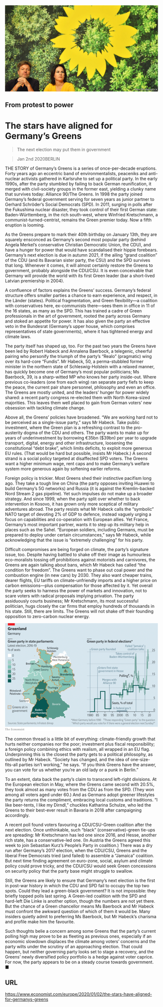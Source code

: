 ![](./images/20200104_EUP003_0.jpg)

## From protest to power

# The stars have aligned for Germany’s Greens

> The next election may put them in government

> Jan 2nd 2020BERLIN

THE STORY of Germany’s Greens is a series of once-per-decade eruptions. Forty years ago an eccentric band of environmentalists, peaceniks and anti-nuclear activists gathered in Karlsruhe to set up a political party. In the early 1990s, after the party stumbled by failing to back German reunification, it merged with civil-society groups in the former east, yielding a clunky name that survives today: Alliance 90/The Greens. In 1998 the party joined Germany’s federal government serving for seven years as junior partner to Gerhard Schröder’s Social Democrats (SPD). In 2011, surging in polls after the Fukushima nuclear disaster, they took control of their first German state: Baden-Württemberg, in the rich south-west, where Winfried Kretschmann, a communist-turned-centrist, remains the Green premier today. Now a fifth eruption is looming.

As the Greens prepare to mark their 40th birthday on January 13th, they are squarely ensconced as Germany’s second most popular party (behind Angela Merkel’s conservative Christian Democratic Union, the CDU), and have a hunger for power that would have scandalised their hippie forebears. Germany’s next election is due in autumn 2021, if the ailing “grand coalition” of the CDU (and its Bavarian sister party, the CSU) and the SPD survives that long. Whenever it comes, it will almost certainly restore the Greens to government, probably alongside the CDU/CSU. It is even conceivable that Germany will provide the world with its first Green leader (bar a short-lived Latvian premiership in 2004).

A confluence of factors explains the Greens’ success. Germany’s federal structure offers smaller parties a chance to earn experience, and respect, in the Länder (states). Political fragmentation, and Green flexibility—a coalition with conservatives here, ex-communists there—sees them in office in 11 of the 16 states, as many as the SPD. This has trained a cadre of Green professionals in the art of government, rooted the party across Germany and stoked an appetite for power. It has also given the party an effective veto in the Bundesrat (Germany’s upper house, which comprises representatives of state governments), where it has tightened energy and climate laws.

The party itself has shaped up, too. For the past two years the Greens have been led by Robert Habeck and Annalena Baerbock, a telegenic, cheerful pairing who personify the triumph of the party’s “Realo” (pragmatic) wing over its hard-core “Fundis”. Mr Habeck, 50, a perma-stubbled former minister in the northern state of Schleswig-Holstein with a relaxed manner, has quickly become one of Germany’s most popular politicians; Ms Baerbock, 39, is a sharp-witted MP who knows her party inside-out. Where previous co-leaders (one from each wing) ran separate party fiefs to keep the peace, the current pair share personnel, philosophy and even an office. The Greens are mostly united, and the leaders’ hunger for power widely shared: a recent party congress re-elected them with North Korea-sized majorities. This leaves them well placed to gain from German voters’ new obsession with tackling climate change.

Above all, the Greens’ policies have broadened. “We are working hard not to be perceived as a single-issue party,” says Mr Habeck. Take public investment, where the Green plan is a refreshing contrast to the pro-austerity dogma of the CDU and others. The party wants to make up for years of underinvestment by borrowing €35bn ($39bn) per year to upgrade transport, digital, energy and other infrastructure, loosening the constitutional “debt brake”, which limits deficits, to exploit more generous EU rules. (That would be hard but possible, insists Mr Habeck.) A second strand is a social policy targeted at disaffected SPD voters. The Greens want a higher minimum wage, rent caps and to make Germany’s welfare system more generous again by softening earlier reforms.

Foreign policy is trickier. Most Greens shed their instinctive pacifism long ago. They take a tough line on China (the party opposes inviting Huawei to build Germany’s 5G networks) and Russia (it is against the Kremlin-backed Nord Stream 2 gas pipeline). Yet such impulses do not make up a broader strategy. And since 1999, when the party split over whether to back intervention in Kosovo, it has grown only more sceptical of military adventures abroad. The party resists what Mr Habeck calls the “symbolic” NATO target of devoting 2% of GDP to defence, instead vaguely urging a focus on capabilities and co-operation with European allies. Yet France, Germany’s most important partner, wants it to step up its military help in places such as the Sahel. “European soldiers, including Germans, must be prepared to deploy under certain circumstances,” says Mr Habeck, while acknowledging that the issue is “extremely challenging” for his party.

Difficult compromises are being forged on climate, the party’s signature issue, too. Despite having battled to shake off their image as humourless eco-moralists tossing off prohibitions against motorists and carnivores, the Greens are again talking about bans, which Mr Habeck has called “the condition for freedom”. The Greens want to phase out coal power and the combustion engine (in new cars) by 2030. They also want cheaper trains, dearer flights, EU tariffs on climate-unfriendly imports and a higher price on carbon emissions—plus compensation for those affected by it. Yet overall the party seeks to harness the power of markets and innovation, not to scare voters with radical proposals implying privation. The party assiduously courts business; Mr Kretschmann, its most successful politician, hugs closely the car firms that employ hundreds of thousands in his state. Still, there are limits. The Greens will not shake off their founding opposition to zero-carbon nuclear energy.

![](./images/20200104_EUM903.png)

The common thread is a little bit of everything: climate-friendly growth that hurts neither companies nor the poor; investment plus fiscal responsibility; a foreign policy combining ethics with realism, all wrapped in an EU flag. Underpinning this is the closest the party gets to a political philosophy, as outlined by Mr Habeck. “Society has changed, and the idea of one-size-fits-all parties isn’t working,” he says. “If you think Greens have the answer, you can vote for us whether you’re an old lady or a punk in Berlin.”

To an extent, data back the party’s claim to transcend left-right divisions. At the European election in May, where the Greens came second with 20.5%, they took almost as many votes from the CDU as from the SPD. (They won among all voters aged under 60.) And as Germans adopt greener lifestyles the party returns the compliment, embracing local customs and traditions. “I like beer-tents, I like my Dirndl,” chuckles Katharina Schulze, who led the Greens to their best-ever result in Bavaria in 2018 after campaigning accordingly.

A recent poll found voters favouring a CDU/CSU-Green coalition after the next election. Once unthinkable, such “black” (conservative)-green tie-ups are spreading: Mr Kretschmann has led one since 2016, and Hesse, another rich state, has a conservative-led one. (In Austria the Greens agreed this week to join Sebastian Kurz’s People’s Party in coalition.) There was a dry run after Germany’s 2017 election, when the CDU/CSU, Greens and the liberal Free Democrats tried (and failed) to assemble a “Jamaica” coalition. But next time finding agreement on euro-zone, social, asylum and climate policy could prove tricky, and the CDU/CSU would seek Green concessions on security policy that the party base might struggle to swallow.

Still, the Greens are likely to ensure that Germany’s next election is the first in post-war history in which the CDU and SPD fail to occupy the top two spots. Could they lead a green-black government? It is not impossible: they briefly topped polls last spring. A Green-led coalition with the SPD and hard-left Die Linke is another option, though the numbers are not yet there. But the chance of a Green chancellor means Ms Baerbock and Mr Habeck must confront the awkward question of which of them it would be. Many insiders quietly admit to preferring Ms Baerbock, but Mr Habeck’s charisma and profile make him the favourite.

Such thoughts belie a concern among some Greens that the party’s current polling high may prove to be as fleeting as previous ones, especially if an economic slowdown displaces the climate among voters’ concerns and the party wilts under the scrutiny of an approaching election. That could happen, but neither governing party looks set to stage a recovery, and the Greens’ newly diversified policy portfolio is a hedge against voter caprice. For now, the party appears to be on a steady course towards government. ■

## URL

https://www.economist.com/europe/2020/01/02/the-stars-have-aligned-for-germanys-greens
